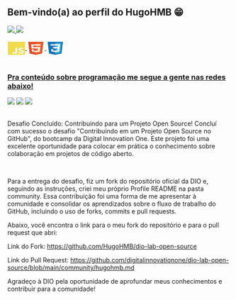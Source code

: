 ## Bem-vindo(a) ao perfil do HugoHMB 😁

 <div>
   <a href="https://github.com/hugohmb">
   <img height="180em" src="https://github-readme-stats.vercel.app/api?username=hugohmb&show_icons=true&theme=radical&include_all_commits=true&count_private=true"/>
   <img height="180em" src="https://github-readme-stats.vercel.app/api/top-langs/?username=hugohmb&layout=compact&langs_count=6&theme=tokyonight"/>
</div>
    
<div style="display: inline_block"><br>
  <img align="center" alt="Js" height="30" width="40" src="https://raw.githubusercontent.com/devicons/devicon/master/icons/javascript/javascript-plain.svg">
  <img align="center" alt="HTML" height="30" width="40" src="https://raw.githubusercontent.com/devicons/devicon/master/icons/html5/html5-original.svg">
  <img align="center" alt="CSS" height="30" width="40" src="https://raw.githubusercontent.com/devicons/devicon/master/icons/css3/css3-original.svg">
</div>
 
<br>
 
### Pra conteúdo sobre programação me segue a gente nas redes abaixo!
 
<div> 
  <a href="https://instagram.com/hugo.hmb" target="_blank"><img src="https://img.shields.io/badge/-Instagram-%23E4405F?style=for-the-badge&logo=instagram&logoColor=white" target="_blank"></a>
  <a href = "hugo.hmb@gmail.com"><img src="https://img.shields.io/badge/-Gmail-%23333?style=for-the-badge&logo=gmail&logoColor=white" target="_blank"></a>
  <a href="https://www.linkedin.com/in/hugohmb/" target="_blank"><img src="https://img.shields.io/badge/-LinkedIn-%230077B5?style=for-the-badge&logo=linkedin&logoColor=white" target="_blank"></a>
</div>

<br>

Desafio Concluído: Contribuindo para um Projeto Open Source!
Concluí com sucesso o desafio "Contribuindo em um Projeto Open Source no GitHub", do bootcamp da Digital Innovation One. Este projeto foi uma excelente oportunidade para colocar em prática o conhecimento sobre colaboração em projetos de código aberto.

<br>

Para a entrega do desafio, fiz um fork do repositório oficial da DIO e, seguindo as instruções, criei meu próprio Profile README na pasta community. Essa contribuição foi uma forma de me apresentar à comunidade e consolidar os aprendizados sobre o fluxo de trabalho do GitHub, incluindo o uso de forks, commits e pull requests.

Abaixo, você encontra o link para o meu fork do repositório e para o pull request que abri:

Link do Fork: https://github.com/HugoHMB/dio-lab-open-source

Link do Pull Request: https://github.com/digitalinnovationone/dio-lab-open-source/blob/main/community/hugohmb.md

Agradeço à DIO pela oportunidade de aprofundar meus conhecimentos e contribuir para a comunidade!

